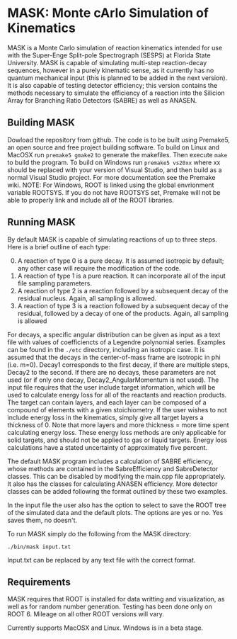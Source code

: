 # MASK: Monte cArlo Simulation of Kinematics
MASK is a Monte Carlo simulation of reaction kinematics intended for use with the Super-Enge Split-pole Spectrograph (SESPS) at Florida State University.
MASK is capable of simulating multi-step reaction-decay sequences, however in a purely kinematic sense, as it currently has no quantum mechanical input (this
is planned to be added in the next version). It is also capable of testing detector efficiency; this version contains the methods necessary to simulate the efficiency
of a reaction into the Silicion Array for Branching Ratio Detectors (SABRE) as well as ANASEN.

## Building MASK
Dowload the repository from github. The code is to be built using Premake5, an open source and free project building software. To build on Linux and MacOSX run
`premake5 gmake2`
to generate the makefiles. Then execute
`make`
to build the program. To build on Windows run
`premake5 vs20xx`
where xx should be replaced with your version of Visual Studio, and then build as a normal Visual Studio project. For more documentation see the Premake wiki.
NOTE: For Windows, ROOT is linked using the global envrionment variable ROOTSYS. If you do not have ROOTSYS set, Premake will not be able to properly link and include all of the ROOT libraries.

## Running MASK
By default MASK is capable of simulating reactions of up to three steps. Here is a brief outline of each type:

0. A reaction of type 0 is a pure decay. It is assumed isotropic by default; any other case will require the modification of the code.
1. A reaction of type 1 is a pure reaction. It can incorporate all of the input file sampling parameters.
2. A reaction of type 2 is a reaction followed by a subsequent decay of the residual nucleus. Again, all sampling is allowed.
3. A reaction of type 3 is a reaction followed by a subsequent decay of the residual, followed by a decay of one of the products. Again, all sampling is allowed

For decays, a specific angular distribution can be given as input as a text file with values of coefficiencts of a Legendre polynomial series. Examples can be found in the `./etc` directory, including an isotropic case. It is assumed that the decays in the center-of-mass frame are isotropic in phi (i.e. m=0). Decay1 corresponds to the first decay, if there are multiple steps, Decay2 to the second. If there are no decays, these parameters are not used (or if only one decay, Decay2_AngularMomentum is not used). The input file requires that the user include target information, which will be used to calculate energy loss for all of the reactants and reaction products. The target can contain layers, and each layer can be composed of a compound of elements with a given stoichiometry. If the user wishes to not include energy loss in the kinematics, simply give all target layers a thickness of 0. Note that more layers and more thickness = more time spent calculating energy loss. These energy loss methods are only applicable for solid targets, and should not be applied to gas or liquid targets. Energy loss calculations have a stated uncertainty of approximately five percent.

The default MASK program includes a calculation of SABRE efficiency, whose methods are contained in the SabreEfficiency and SabreDetector classes. This can be disabled by modifying the main.cpp file appropriately. It also has the classes for calculating ANASEN efficiency. More detector classes can be added following the format outlined by these two examples.

In the input file the user also has the option to select to save the ROOT tree of the simulated data and the default plots. The options are yes or no. Yes saves them, no doesn't.

To run MASK simply do the following from the MASK directory:

`./bin/mask input.txt`

Input.txt can be replaced by any text file with the correct format.

## Requirements
MASK requires that ROOT is installed for data writting and visualization, as well as for random number generation. Testing has been done only on ROOT 6. Mileage on all other ROOT versions will vary.

Currently supports MacOSX and Linux. Windows is in a beta stage.